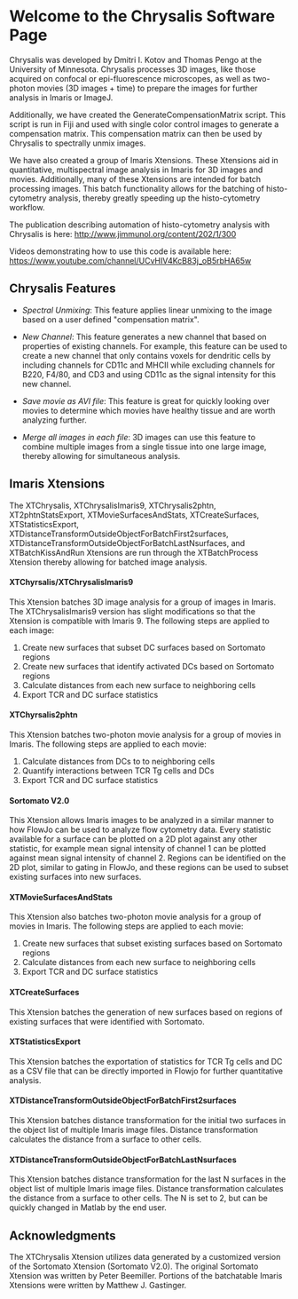 # Welcome to the Chrysalis Software Page


Chrysalis was developed by Dmitri I. Kotov and Thomas Pengo at the University of Minnesota. Chrysalis processes 3D images, like those acquired on confocal or epi-fluorescence microscopes, as well as two-photon movies (3D images + time) to prepare the images for further analysis in Imaris or ImageJ. 

Additionally, we have created the GenerateCompensationMatrix script. This script is run in Fiji and used with single color control images to generate a compensation matrix. This compensation matrix can then be used by Chrysalis to spectrally unmix images.

We have also created a group of Imaris Xtensions. These Xtensions aid in quantitative, multispectral image analysis in Imaris for 3D images and movies. Additionally, many of these Xtensions are intended for batch processing images. This batch functionality allows for the batching of histo-cytometry analysis, thereby greatly speeding up the histo-cytometry workflow.

The publication describing automation of histo-cytometry analysis with Chrysalis is here: http://www.jimmunol.org/content/202/1/300

Videos demonstrating how to use this code is available here: https://www.youtube.com/channel/UCvHIV4KcB83j_oB5rbHA65w

## Chrysalis Features


* *Spectral Unmixing*: This feature applies linear unmixing to the image based on a user defined "compensation matrix".

* *New Channel*: This feature generates a new channel that based on properties of existing channels. For example, this feature can be used to create a new channel that only contains voxels for dendritic cells by including channels for CD11c and MHCII while excluding channels for B220, F4/80, and CD3 and using CD11c as the signal intensity for this new channel.

* *Save movie as AVI file*: This feature is great for quickly looking over movies to determine which movies have healthy tissue and are worth analyzing further.

* *Merge all images in each file*: 3D images can use this feature to combine multiple images from a single tissue into one large image, thereby allowing for simultaneous analysis.


## Imaris Xtensions


The XTChrysalis, XTChrysalisImaris9, XTChrysalis2phtn, XT2phtnStatsExport, XTMovieSurfacesAndStats, XTCreateSurfaces, XTStatisticsExport, XTDistanceTransformOutsideObjectForBatchFirst2surfaces, XTDistanceTransformOutsideObjectForBatchLastNsurfaces, and XTBatchKissAndRun Xtensions are run through the XTBatchProcess Xtension thereby allowing for batched image analysis.

#### XTChyrsalis/XTChrysalisImaris9

This Xtension batches 3D image analysis for a group of images in Imaris. The XTChrysalisImaris9 version has slight modifications so that the Xtension is compatible with Imaris 9. The following steps are applied to each image:

1. Create new surfaces that subset DC surfaces based on Sortomato regions
2. Create new surfaces that identify activated DCs based on Sortomato regions
3. Calculate distances from each new surface to neighboring cells
4. Export TCR and DC surface statistics


#### XTChyrsalis2phtn

This Xtension batches two-photon movie analysis for a group of movies in Imaris. The following steps are applied to each movie:

1. Calculate distances from DCs to to neighboring cells
2. Quantify interactions between TCR Tg cells and DCs
3. Export TCR and DC surface statistics


#### Sortomato V2.0

This Xtension allows Imaris images to be analyzed in a similar manner to how FlowJo can be used to analyze flow cytometry data. Every statistic available for a surface can be plotted on a 2D plot against any other statistic, for example mean signal intensity of channel 1 can be plotted against mean signal intensity of channel 2. Regions can be identified on the 2D plot, similar to gating in FlowJo, and these regions can be used to subset existing surfaces into new surfaces.


#### XTMovieSurfacesAndStats

This Xtension also batches two-photon movie analysis for a group of movies in Imaris. The following steps are applied to each movie:
1. Create new surfaces that subset existing surfaces based on Sortomato regions
2. Calculate distances from each new surface to neighboring cells
3. Export TCR and DC surface statistics

#### XTCreateSurfaces

This Xtension batches the generation of new surfaces based on regions of existing surfaces that were identified with Sortomato.


#### XTStatisticsExport

This Xtension batches the exportation of statistics for TCR Tg cells and DC as a CSV file that can be directly imported in Flowjo for further quantitative analysis.


#### XTDistanceTransformOutsideObjectForBatchFirst2surfaces

This Xtension batches distance transformation for the initial two surfaces in the object list of multiple Imaris image files. Distance transformation calculates the distance from a surface to other cells.


#### XTDistanceTransformOutsideObjectForBatchLastNsurfaces

This Xtension batches distance transformation for the last N surfaces in the object list of multiple Imaris image files. Distance transformation calculates the distance from a surface to other cells. The N is set to 2, but can be quickly changed in Matlab by the end user.


## Acknowledgments

The XTChrysalis Xtension utilizes data generated by a customized version of the Sortomato Xtension (Sortomato V2.0). The original Sortomato Xtension was written by Peter Beemiller. Portions of the batchatable Imaris Xtensions were written by Matthew J. Gastinger.
